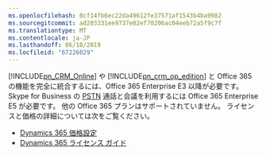 ```yaml
---
ms.openlocfilehash: 0cf14fb6ec22da49612fe37571af1543b4ba9982
ms.sourcegitcommit: ad203331ee9737e82ef70206ac04eeb72a5f9c7f
ms.translationtype: MT
ms.contentlocale: ja-JP
ms.lasthandoff: 06/18/2019
ms.locfileid: "67226029"
---
```

[!INCLUDE[pn_CRM_Online](pn-crm-online.md)] や [!INCLUDE[pn_crm_op_edition](pn-crm-onprem.md)] と Office 365 の機能を完全に統合するには、Office 365 Enterprise E3 以降が必要です。 Skype for Business の [PSTN](https://support.office.com/article/What-is-PSTN-calling-3dc773b9-95e0-4448-b2f1-887c54022429) 通話と会議を利用するには Office 365 Enterprise E5 が必要です。 他の Office 365 プランはサポートされていません。 ライセンスと価格の詳細については次をご覧ください。     

- [Dynamics 365 価格設定](https://www.microsoft.com/dynamics365/pricing)<br>
- [Dynamics 365 ライセンス ガイド](https://go.microsoft.com/fwlink/?LinkId=866544)
